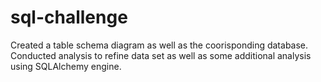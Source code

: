 # sql-challenge

Created a table schema diagram as well as the coorisponding database. 
Conducted analysis to refine data set as well as some additional analysis using SQLAlchemy engine.
